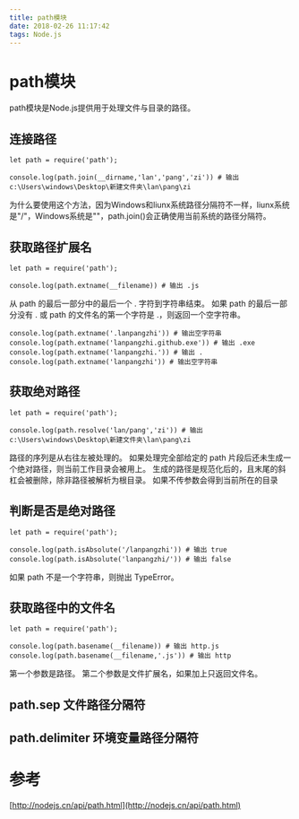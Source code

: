 ```yaml
---
title: path模块
date: 2018-02-26 11:17:42
tags: Node.js
---
```

# path模块
path模块是Node.js提供用于处理文件与目录的路径。
<!--more-->
## 连接路径
```
let path = require('path');

console.log(path.join(__dirname,'lan','pang','zi')) # 输出c:\Users\windows\Desktop\新建文件夹\lan\pang\zi
```
为什么要使用这个方法，因为Windows和liunx系统路径分隔符不一样，liunx系统是"/"，Windows系统是"\"，path.join()会正确使用当前系统的路径分隔符。

## 获取路径扩展名
```
let path = require('path');

console.log(path.extname(__filename)) # 输出 .js
```
从 path 的最后一部分中的最后一个 . 字符到字符串结束。 如果 path 的最后一部分没有 . 或 path 的文件名的第一个字符是 .，则返回一个空字符串。
```
console.log(path.extname('.lanpangzhi')) # 输出空字符串
console.log(path.extname('lanpangzhi.github.exe')) # 输出 .exe
console.log(path.extname('lanpangzhi.')) # 输出 .
console.log(path.extname('lanpangzhi')) # 输出空字符串
```

## 获取绝对路径
```
let path = require('path');

console.log(path.resolve('lan/pang','zi')) # 输出 c:\Users\windows\Desktop\新建文件夹\lan\pang\zi
```
路径的序列是从右往左被处理的。
如果处理完全部给定的 path 片段后还未生成一个绝对路径，则当前工作目录会被用上。
生成的路径是规范化后的，且末尾的斜杠会被删除，除非路径被解析为根目录。
如果不传参数会得到当前所在的目录

## 判断是否是绝对路径
```
let path = require('path');

console.log(path.isAbsolute('/lanpangzhi')) # 输出 true
console.log(path.isAbsolute('lanpangzhi/')) # 输出 false
```
如果 path 不是一个字符串，则抛出 TypeError。

## 获取路径中的文件名
```
let path = require('path');

console.log(path.basename(__filename)) # 输出 http.js
console.log(path.basename(__filename,'.js')) # 输出 http
```
第一个参数是路径。
第二个参数是文件扩展名，如果加上只返回文件名。

## path.sep 文件路径分隔符

## path.delimiter 环境变量路径分隔符

# 参考
[http://nodejs.cn/api/path.html](http://nodejs.cn/api/path.html)